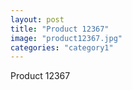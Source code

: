 ```yaml
---
layout: post
title: "Product 12367"
image: "product12367.jpg"
categories: "category1"
---
```

Product 12367
